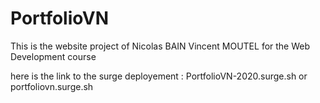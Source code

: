 # PortfolioVN

This is the website project of Nicolas BAIN Vincent MOUTEL for the Web Development course

here is the link to the surge deployement : PortfolioVN-2020.surge.sh or portfoliovn.surge.sh


